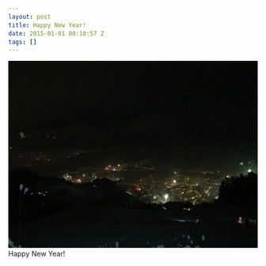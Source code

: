 ```yaml
---
layout: post
title: Happy New Year!
date: 2015-01-01 00:10:57 Z
tags: []
---
```

![](/media/2015/01/106751742924.jpg)
Happy New Year!
